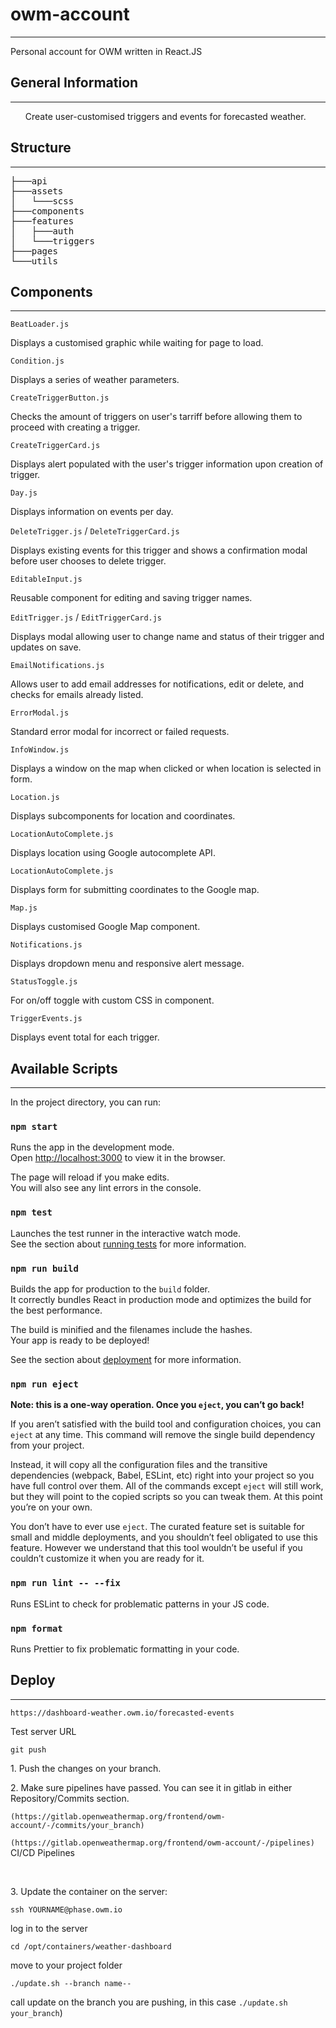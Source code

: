 <h1>owm-account</h1>
<hr><p>Personal account for OWM written in React.JS</p><h2>General Information</h2>
<hr><ul>
Create user-customised triggers and events for forecasted weather.
</ul><h2>Structure</h2>
<hr>
<pre>├───api
├───assets
│   └───scss
├───components
├───features
│   ├───auth
│   └───triggers
├───pages
└───utils</pre>
<h2>Components</h2>
<hr>
<code>BeatLoader.js</code>
<p>Displays a customised graphic while waiting for page to load.</p>
<code>Condition.js</code>
<p>Displays a series of weather parameters.</p>
<code>CreateTriggerButton.js</code>
<p>Checks the amount of triggers on user's tarriff before allowing them to proceed with creating a trigger.</p>
<code>CreateTriggerCard.js</code>
<p>Displays alert populated with the user's trigger information upon creation of trigger.</p>
<code>Day.js</code>
<p>Displays information on events per day.</p>
<code>DeleteTrigger.js</code> / <code>DeleteTriggerCard.js</code>
<p>Displays existing events for this trigger and shows a confirmation modal before user chooses to delete trigger.</p>
<code>EditableInput.js</code>
<p>Reusable component for editing and saving trigger names.</p>
<code>EditTrigger.js</code> / <code>EditTriggerCard.js</code>
<p>Displays modal allowing user to change name and status of their trigger and updates on save.</p>
<code>EmailNotifications.js</code>
<p>Allows user to add email addresses for notifications, edit or delete, and checks for emails already listed.</p>
<code>ErrorModal.js</code>
<p>Standard error modal for incorrect or failed requests.</p>
<code>InfoWindow.js</code>
<p>Displays a window on the map when clicked or when location is selected in form.</p>
<code>Location.js</code>
<p>Displays subcomponents for location and coordinates.</p>
<code>LocationAutoComplete.js</code>
<p>Displays location using Google autocomplete API.</p>
<code>LocationAutoComplete.js</code>
<p>Displays form for submitting coordinates to the Google map.</p>
<code>Map.js</code>
<p>Displays customised Google Map component.</p>
<code>Notifications.js</code>
<p>Displays dropdown menu and responsive alert message.</p>
<code>StatusToggle.js</code>
<p>For on/off toggle with custom CSS in component.</p>
<code>TriggerEvents.js</code>
<p>Displays event total for each trigger.</p>
<h2>Available Scripts</h2>
<hr><p>In the project directory, you can run:</p>
<h3><code>npm start</code></h3>
<p>Runs the app in the development mode.<br>
Open <a href="http://localhost:3000">http://localhost:3000</a> to view it in the browser.</p>
<p>The page will reload if you make edits.<br>
You will also see any lint errors in the console.</p>
<h3><code>npm test</code></h3>
<p>Launches the test runner in the interactive watch mode.<br>
See the section about <a href="https://facebook.github.io/create-react-app/docs/running-tests">running tests</a> for more information.</p>
<h3><code>npm run build</code></h3>
<p>Builds the app for production to the <code>build</code> folder.<br>
It correctly bundles React in production mode and optimizes the build for the best performance.</p>
<p>The build is minified and the filenames include the hashes.<br>
Your app is ready to be deployed!</p>
<p>See the section about <a href="https://facebook.github.io/create-react-app/docs/deployment">deployment</a> for more information.</p>
<h3><code>npm run eject</code></h3>
<p><strong>Note: this is a one-way operation. Once you <code>eject</code>, you can’t go back!</strong></p>
<p>If you aren’t satisfied with the build tool and configuration choices, you can <code>eject</code> at any time. This command will remove the single build dependency from your project.</p>
<p>Instead, it will copy all the configuration files and the transitive dependencies (webpack, Babel, ESLint, etc) right into your project so you have full control over them. All of the commands except <code>eject</code> will still work, but they will point to the copied scripts so you can tweak them. At this point you’re on your own.</p>
<p>You don’t have to ever use <code>eject</code>. The curated feature set is suitable for small and middle deployments, and you shouldn’t feel obligated to use this feature. However we understand that this tool wouldn’t be useful if you couldn’t customize it when you are ready for it.</p>
<h3><code>npm run lint -- --fix</code></h3>
<p>Runs ESLint to check for problematic patterns in your JS code.</p>
<h3><code>npm format</code></h3>
<p>Runs Prettier to fix problematic formatting in your code.</p>
<h2>Deploy</h2>
<hr>
<code>https://dashboard-weather.owm.io/forecasted-events</code>
<p>Test server URL</p>
<code>git push</code>
<p>1. Push the changes on your branch.</p>
<p>2. Make sure pipelines have passed. You can see it in gitlab in either Repository/Commits section.</p>
<code>(https://gitlab.openweathermap.org/frontend/owm-account/-/commits/your_branch)</code>
<p><code>(https://gitlab.openweathermap.org/frontend/owm-account/-/pipelines)</code> CI/CD Pipelines</p>
</br>
<p>3. Update the container on the server:</p>
<code>ssh YOURNAME@phase.owm.io</code>
<p>log in to the server</p>
<code>cd /opt/containers/weather-dashboard</code>
<p>move to your project folder</p>
<code>./update.sh --branch name-- </code>
<p>call update on the branch you are pushing, in this case <code>./update.sh your_branch</code>)</p> 